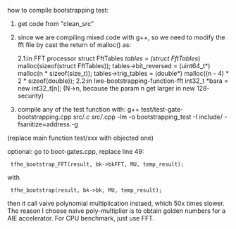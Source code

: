 how to compile bootstrapping test:
1. get code from "clean_src"
2. since we are compiling mixed code with g++, so we need to modify the fft file by cast the return of malloc() as:

    2.1:in FFT processor
        struct FftTables *tables = (struct FftTables*) malloc(sizeof(struct FftTables));
        tables->bit_reversed = (uint64_t*) malloc(n * sizeof(size_t));
        tables->trig_tables = (double*) malloc((n - 4) * 2 * sizeof(double));
    2.2:in lwe-bootstrapping-function-fft
        int32_t *bara = new int32_t[n]; (N->n, because the param n get larger in new 128-security)

3. compile any of the test function with: g++ test/test-gate-bootstrapping.cpp src/*.c src/*.cpp -lm -o bootstrapping_test -I include/ -fsanitize=address -g


(replace main function test/xxx with objected one)


optional: go to boot-gates.cpp, replace line 49:

     tfhe_bootstrap_FFT(result, bk->bkFFT, MU, temp_result);
with 
     
     tfhe_bootstrap(result, bk->bk, MU, temp_result);

then it call vaive polynomial multiplication instaed, which 50x times slower. The reason I choose naive poly-multiplier is to obtain golden numbers for a AIE accelerator. For CPU benchmark, just use FFT.
